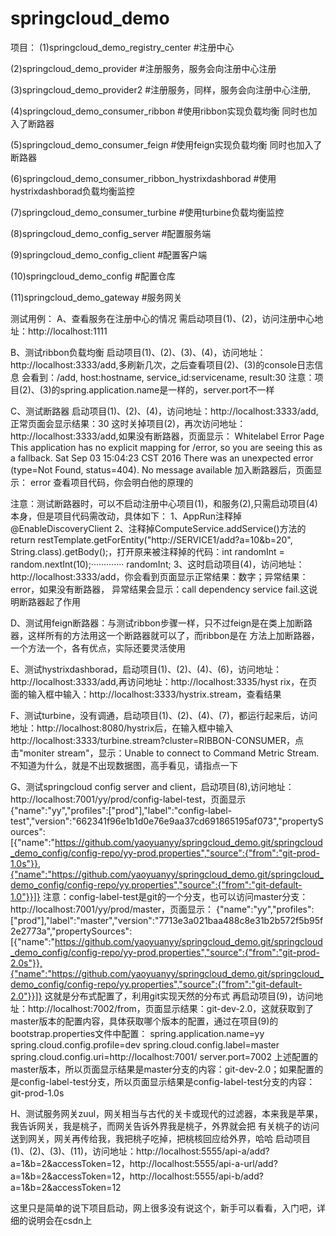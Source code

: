 # springcloud_demo

项目：
(1)springcloud_demo_registry_center #注册中心

(2)springcloud_demo_provider #注册服务，服务会向注册中心注册

(3)springcloud_demo_provider2 #注册服务，同样，服务会向注册中心注册,

(4)springcloud_demo_consumer_ribbon #使用ribbon实现负载均衡 同时也加入了断路器

(5)springcloud_demo_consumer_feign #使用feign实现负载均衡 同时也加入了断路器

(6)springcloud_demo_consumer_ribbon_hystrixdashborad #使用hystrixdashborad负载均衡监控

(7)springcloud_demo_consumer_turbine #使用turbine负载均衡监控

(8)springcloud_demo_config_server #配置服务端

(9)springcloud_demo_config_client #配置客户端

(10)springcloud_demo_config #配置仓库

(11)springcloud_demo_gateway #服务网关

测试用例：
A、查看服务在注册中心的情况
   需启动项目(1)、(2)，访问注册中心地址：http://localhost:1111
   
B、测试ribbon负载均衡
   启动项目(1)、(2)、(3)、(4)，访问地址：http://localhost:3333/add,多刷新几次，之后查看项目(2)、(3)的console日志信息
   会看到：/add, host:hostname, service_id:servicename, result:30
   注意：项目(2)、(3)的spring.application.name是一样的，server.port不一样

C、测试断路器
   启动项目(1)、(2)、(4)，访问地址：http://localhost:3333/add,正常页面会显示结果：30
   这时关掉项目(2)，再次访问地址：http://localhost:3333/add,如果没有断路器，页面显示：
   Whitelabel Error Page
   This application has no explicit mapping for /error, so you are seeing this as a fallback.
   Sat Sep 03 15:04:23 CST 2016
   There was an unexpected error (type=Not Found, status=404).
   No message available
   加入断路器后，页面显示：
   error
   查看项目代码，你会明白他的原理的
   
   注意：测试断路器时，可以不启动注册中心项目(1)，和服务(2),只需启动项目(4)本身，但是项目代码需改动，具体如下：
   1、AppRun注释掉@EnableDiscoveryClient
   2、注释掉ComputeService.addService()方法的return restTemplate.getForEntity("http://SERVICE1/add?a=10&b=20",
   String.class).getBody();，打开原来被注释掉的代码：int randomInt = random.nextInt(10);············· randomInt;
   3、这时启动项目(4)，访问地址：http://localhost:3333/add，你会看到页面显示正常结果：数字；异常结果：error，如果没有断路器，
   异常结果会显示：call dependency service fail.这说明断路器起了作用
   
D、测试用feign断路器：与测试ribbon步骤一样，只不过feign是在类上加断路器，这样所有的方法用这一个断路器就可以了，而ribbon是在
   方法上加断路器，一个方法一个，各有优点，实际还要灵活使用
   
E、测试hystrixdashborad，启动项目(1)、(2)、(4)、(6)，访问地址：http://localhost:3333/add,再访问地址：http://localhost:3335/hyst    rix，在页面的输入框中输入：http://localhost:3333/hystrix.stream，查看结果

F、测试turbine，没有调通，启动项目(1)、(2)、(4)、(7)，都运行起来后，访问地址：http://localhost:8080/hystrix后，在输入框中输入
   http://localhost:3333/turbine.stream?cluster=RIBBON-CONSUMER，点击"moniter stream"，显示：Unable to connect to Command Metric Stream.不知道为什么，就是不出现数据图，高手看见，请指点一下

G、测试springcloud config server and client，启动项目(8),访问地址：http://localhost:7001/yy/prod/config-label-test，页面显示
   {"name":"yy","profiles":["prod"],"label":"config-label-test","version":"662341f96e1b1d0e76e9aa37cd691865195af073","propertySources":[{"name":"https://github.com/yaoyuanyy/springcloud_demo.git/springcloud_demo_config/config-repo/yy-prod.properties","source":{"from":"git-prod-1.0s"}},{"name":"https://github.com/yaoyuanyy/springcloud_demo.git/springcloud_demo_config/config-repo/yy.properties","source":{"from":"git-default-1.0"}}]}
   注意：config-label-test是git的一个分支，也可以访问master分支：http://localhost:7001/yy/prod/master，页面显示：
   {"name":"yy","profiles":["prod"],"label":"master","version":"7713e3a021baa488c8e31b2b572f5b95f2e2773a","propertySources":[{"name":"https://github.com/yaoyuanyy/springcloud_demo.git/springcloud_demo_config/config-repo/yy-prod.properties","source":{"from":"git-prod-2.0s"}},{"name":"https://github.com/yaoyuanyy/springcloud_demo.git/springcloud_demo_config/config-repo/yy.properties","source":{"from":"git-default-2.0"}}]}
   这就是分布式配置了，利用git实现天然的分布式
   再启动项目(9)，访问地址：http://localhost:7002/from，页面显示结果：git-dev-2.0，这就获取到了master版本的配置内容，具体获取哪个版本的配置，通过在项目(9)的bootstrap.properties文件中配置：
   spring.application.name=yy  
   spring.cloud.config.profile=dev
   spring.cloud.config.label=master
   spring.cloud.config.uri=http://localhost:7001/
   server.port=7002
   上述配置的master版本，所以页面显示结果是master分支的内容：git-dev-2.0；如果配置的是config-label-test分支，所以页面显示结果是config-label-test分支的内容：git-prod-1.0s
   
H、测试服务网关zuul，网关相当与古代的关卡或现代的过滤器，本来我是苹果，我告诉网关，我是桃子，而网关告诉外界我是桃子，外界就会把    有关桃子的访问送到网关，网关再传给我，我把桃子吃掉，把桃核回应给外界，哈哈
   启动项目(1)、(2)、(3)、(11)，访问地址：http://localhost:5555/api-a/add?a=1&b=2&accessToken=12，http://localhost:5555/api-a-url/add?a=1&b=2&accessToken=12，http://localhost:5555/api-b/add?a=1&b=2&accessToken=12
   
这里只是简单的说下项目启动，网上很多没有说这个，新手可以看看，入门吧，详细的说明会在csdn上
